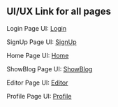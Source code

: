 ## UI/UX Link for all pages

Login Page UI:  [Login](https://www.figma.com/design/tUMdUYuIO8U0f5h3ozBono/Login?m=auto&t=vq2jm9T7XBUhLVQn-6)

SignUp Page UI:  [SignUp](https://www.figma.com/design/WJDhuDe7Ph0CUIehCCVcv2/Register?m=auto&t=vq2jm9T7XBUhLVQn-6)  

Home Page UI:  [Home](https://www.figma.com/design/k0lAxBqTX1XXPHqlHpE3dk/Front-Page?m=auto&t=vq2jm9T7XBUhLVQn-6)

ShowBlog Page UI:  [ShowBlog](https://www.figma.com/design/YWkb9xP2X5pVqNPdl1VQee/ShowBlog?node-id=0-1&node-type=canvas) 

Editor Page UI:  [Editor](https://www.figma.com/design/okBAV8gVVIDqzkrJ9pX0Ra/Editor?m=auto&t=vq2jm9T7XBUhLVQn-6)  

Profile Page UI:  [Profile](https://www.figma.com/design/RtgU5ALfNfiDZ7mWlrLWao/Profile?m=auto&t=vq2jm9T7XBUhLVQn-6) 
